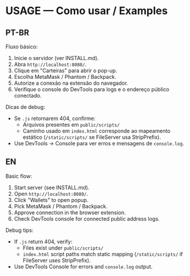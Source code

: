 # USAGE — Como usar / Examples

PT-BR
----
Fluxo básico:
1. Inicie o servidor (ver INSTALL.md).
2. Abra `http://localhost:8080/`.
3. Clique em "Carteiras" para abrir o pop-up.
4. Escolha MetaMask / Phantom / Backpack.
5. Autorize a conexão na extensão do navegador.
6. Verifique o console do DevTools para logs e o endereço público conectado.

Dicas de debug:
- Se `.js` retornarem 404, confirme:
  - Arquivos presentes em `public/scripts/`
  - Caminho usado em `index.html` corresponde ao mapeamento estático (`/static/scripts/` se FileServer usa StripPrefix).
- Use DevTools → Console para ver erros e mensagens de `console.log`.

EN
--
Basic flow:
1. Start server (see INSTALL.md).
2. Open `http://localhost:8080/`.
3. Click "Wallets" to open popup.
4. Pick MetaMask / Phantom / Backpack.
5. Approve connection in the browser extension.
6. Check DevTools console for connected public address logs.

Debug tips:
- If `.js` return 404, verify:
  - Files exist under `public/scripts/`
  - `index.html` script paths match static mapping (`/static/scripts/` if FileServer uses StripPrefix).
- Use DevTools Console for errors and `console.log` output.